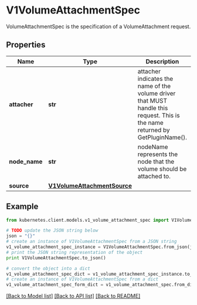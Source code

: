 # V1VolumeAttachmentSpec

VolumeAttachmentSpec is the specification of a VolumeAttachment request.

## Properties
Name | Type | Description | Notes
------------ | ------------- | ------------- | -------------
**attacher** | **str** | attacher indicates the name of the volume driver that MUST handle this request. This is the name returned by GetPluginName(). | 
**node_name** | **str** | nodeName represents the node that the volume should be attached to. | 
**source** | [**V1VolumeAttachmentSource**](V1VolumeAttachmentSource.md) |  | 

## Example

```python
from kubernetes.client.models.v1_volume_attachment_spec import V1VolumeAttachmentSpec

# TODO update the JSON string below
json = "{}"
# create an instance of V1VolumeAttachmentSpec from a JSON string
v1_volume_attachment_spec_instance = V1VolumeAttachmentSpec.from_json(json)
# print the JSON string representation of the object
print V1VolumeAttachmentSpec.to_json()

# convert the object into a dict
v1_volume_attachment_spec_dict = v1_volume_attachment_spec_instance.to_dict()
# create an instance of V1VolumeAttachmentSpec from a dict
v1_volume_attachment_spec_form_dict = v1_volume_attachment_spec.from_dict(v1_volume_attachment_spec_dict)
```
[[Back to Model list]](../README.md#documentation-for-models) [[Back to API list]](../README.md#documentation-for-api-endpoints) [[Back to README]](../README.md)



